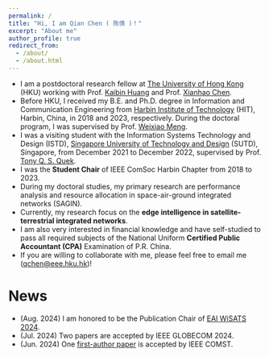 ```yaml
---
permalink: /
title: "Hi, I am Qian Chen ( 陈倩 )！"
excerpt: "About me"
author_profile: true
redirect_from: 
  - /about/
  - /about.html
---
```


- I am a postdoctoral research fellow at [The University of Hong Kong](https://www.hku.hk/) (HKU) working with Prof. [Kaibin Huang](https://www.eee.hku.hk/~huangkb/) and Prof. [Xianhao Chen](http://xianhaochen.net/).
- Before HKU, I received my B.E. and Ph.D. degree in Information and Communication Engineering from [Harbin Institute of Technology](https://www.hit.edu.cn/) (HIT), Harbin, China, in 2018 and 2023, respectively. During the doctoral program, I was supervised by Prof. [Weixiao Meng](http://homepage.hit.edu.cn/mengweixiao). 
- I was a visiting student with the Information Systems Technology and Design (ISTD), [Singapore University of Technology and Design](https://sutd.edu.sg/) (SUTD), Singapore, from December 2021 to December 2022, supervised by Prof. [Tony Q. S. Quek](https://people.sutd.edu.sg/~tonyquek/).
- I was the **Student Chair** of IEEE ComSoc Harbin Chapter from 2018 to 2023.
- During my doctoral studies, my primary research are performance analysis and resource allocation in space-air-ground integrated networks (SAGIN).
- Currently, my research focus on the **edge intelligence in satellite-terrestrial integrated networks**.
- I am also very interested in financial knowledge and have self-studied to pass all required subjects of the National Uniform **Certified Public Accountant (CPA)** Examination of P.R. China.
- If you are willing to collaborate with me, please feel free to email me (qchen@eee.hku.hk)!


News
==
* (Aug. 2024) I am honored to be the Publication Chair of [EAI WiSATS 2024](https://psats.eai-conferences.org/2024/).
* (Jul. 2024) Two papers are accepted by IEEE GLOBECOM 2024.
* (Jun. 2024) One [first-author paper](https://arxiv.org/abs/2403.17400) is accepted by IEEE COMST.
